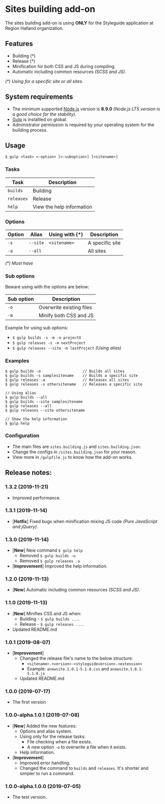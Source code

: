 # Sites building add-on
The sites building add-on is using __ONLY__ for the Styleguide application at Region Halland organization.

## Features
* Building (*)
* Release (*)
* Minification for both CSS and JS during compiling.
* Automatic including common resources _(SCSS and JS)_.

_(*) Using for a specific site or all sites_.

## System requirements
* The minimum supported [Node.js](https://nodejs.org/) version is __8.9.0__ _(Node.js LTS version is a good choice for the stability)_.
* [Gulp](https://gulpjs.com/) is installled on global.
* Administrator permission is required by your operating system for the building process.

## Usage
`$ gulp <task> <-option> [<-suboption>] [<sitename>]`

### Tasks
|Task|Description|
|---|---|
|`builds`|Building|
|`releases`|Release|
|`help`|View the help information|

### Options
|Option|Alias|Using with (*)|Description|
|---|---|---|---|
|`-s`|`--site`|`<sitename>`|A specific site|
|`-a`|`--all`||All sites|

_(*) Must have_

### Sub options
Beware using with the options are below:

|Sub option|Description|
|---|---|
|`-o`|Overwrite existing files |
|`-m`|Minify both CSS and JS|

Example for using sub options:
* `$ gulp builds -s -m -o projectX`
* `$ gulp releases -s -m nextProject`
* `$ gulp releases --site -m lastProject` _(Using alias)_

### Examples
```
$ gulp builds -a                   // Builds all sites
$ gulp builds -s samplesitename    // Builds a specific site
$ gulp releases -a                 // Releases all sites
$ gulp releases -s othersitename   // Releases a specific site

// Using alias
$ gulp builds --all
$ gulp builds --site samplesitename
$ gulp releases --all
$ gulp releases --site othersitename

// Show the help information
$ gulp help
```

### Configuration
* The main files are `sites.building.js` and `sites.building.json`.
* Change the configs in `/sites.building.json` for your reason.
* View more in `/gulpfile.js` to know how the add-on works.

## Release notes:
### 1.3.2 (2019-11-21)
* Improved performance.

### 1.3.1 (2019-11-14)
* [__Hotfix__] Fixed bugs when minification mixing JS code _(Pure JavaScript and jQuery)_.

### 1.3.0 (2019-11-14)
* [__New__] New command `$ gulp help`
    * Removed `$ gulp builds -u`
    * Removed `$ gulp releases -u`
* [__Improvement__] Improved the help information.

### 1.2.0 (2019-11-13)
* [__New__] Automatic including common resources _(SCSS and JS)_.

### 1.1.0 (2019-11-13)
* [__New__] Minifies CSS and JS when:
    * Building - `$ gulp builds ...`.
    * Release - `$ gulp releases ...`.
* Updated README.md

### 1.0.1 (2019-08-07)
* [__Improvement__]
    * Changed the release file's name to the below structure:
        * `<sitename>.<version>-<styleguideversion>.<extension>`
        * Example: `anewsite.1.0.1-5.1.0.css` and `anewsite.1.0.1-5.1.0.js`
    * Updated README.md

### 1.0.0 (2019-07-17)
* The first version

### 1.0.0-alpha.1.0.1 (2019-07-08)
* [__New__] Added the new features:
    * Options and alias system.
    * Using only for the release tasks:
        * File checking when a file exists.
        * A new option `-o` to overwrite a file when it exists.
    * Help information.
* [__Improvement__]
    * Improved error handling.
    * Changed the command to `builds` and `releases`. It's shorter and simpler to run a command.

### 1.0.0-alpha.1.0.0 (2019-07-05)
* The test version.
